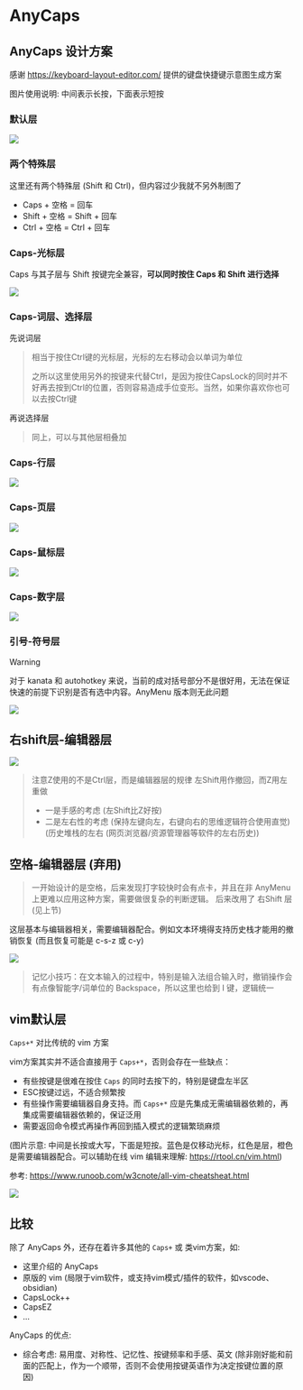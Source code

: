 # AnyCaps

## AnyCaps 设计方案

感谢 https://keyboard-layout-editor.com/ 提供的键盘快捷键示意图生成方案

图片使用说明: 中间表示长按，下面表示短按

### 默认层

![](../../assets/keyboard-layout-default.png)

### 两个特殊层

这里还有两个特殊层 (Shift 和 Ctrl)，但内容过少我就不另外制图了

- Caps + 空格 = 回车
- Shift + 空格 = Shift + 回车
- Ctrl + 空格 = Ctrl + 回车

### Caps-光标层

Caps 与其子层与 Shift 按键完全兼容，**可以同时按住 Caps 和 Shift 进行选择**

![](../../assets/keyboard-layout-cursor.png)

### Caps-词层、选择层

先说词层

> 相当于按住Ctrl键的光标层，光标的左右移动会以单词为单位
> 
> 之所以这里使用另外的按键来代替Ctrl，是因为按住CapsLock的同时并不好再去按到Ctrl的位置，否则容易造成手位变形。当然，如果你喜欢你也可以去按Ctrl键

再说选择层

> 同上，可以与其他层相叠加

### Caps-行层

![](../../assets/keyboard-layout-line.png)

### Caps-页层

![](../../assets/keyboard-layout-page.png)

### Caps-鼠标层

![](../../assets/keyboard-layout-mouse.png)

### Caps-数字层

![](../../assets/keyboard-layout-num.png)

### 引号-符号层

> [!warning]
> 对于 kanata 和 autohotkey 来说，当前的成对括号部分不是很好用，无法在保证快速的前提下识别是否有选中内容。AnyMenu 版本则无此问题

![](../../assets/keyboard-layout-sign.png)

## 右shift层-编辑器层

![](../../assets/keyboard-layout-rshift.png)

> 注意Z使用的不是Ctrl层，而是编辑器层的规律
> 左Shift用作撤回，而Z用左重做
> - 一是手感的考虑 (左Shift比Z好按)
> - 二是左右性的考虑 (保持左键向左，右键向右的思维逻辑符合使用直觉)
>   (历史堆栈的左右 (网页浏览器/资源管理器等软件的左右历史))

## 空格-编辑器层 (弃用)

> 一开始设计的是空格，后来发现打字较快时会有点卡，并且在非 AnyMenu 上更难以应用这种方案，需要做很复杂的判断逻辑。
> 后来改用了 右Shift 层 (见上节)

这层基本与编辑器相关，需要编辑器配合。例如文本环境得支持历史栈才能用的撤销恢复 (而且恢复可能是 c-s-z 或 c-y)

![](../../assets/keyboard-layout-space.png)

> 记忆小技巧：在文本输入的过程中，特别是输入法组合输入时，撤销操作会有点像智能字/词单位的 Backspace，所以这里也给到 I 键，逻辑统一

## vim默认层

`Caps+*` 对比传统的 vim 方案

vim方案其实并不适合直接用于 `Caps+*`，否则会存在一些缺点：

- 有些按键是很难在按住 `Caps` 的同时去按下的，特别是键盘左半区
- ESC按键过远，不适合频繁按
- 有些操作需要编辑器自身支持。而 `Caps+*` 应是先集成无需编辑器依赖的，再集成需要编辑器依赖的，保证泛用
- 需要返回命令模式再操作再回到插入模式的逻辑繁琐麻烦

(图片示意: 中间是长按或大写，下面是短按。蓝色是仅移动光标，红色是层，橙色是需要编辑器配合。可以辅助在线 vim 编辑来理解: https://rtool.cn/vim.html)

参考: https://www.runoob.com/w3cnote/all-vim-cheatsheat.html

![](../../assets/keyboard-layout-vim.png)

## 比较

除了 AnyCaps 外，还存在着许多其他的 `Caps+` 或 类vim方案，如:

- 这里介绍的 AnyCaps
- 原版的 vim (局限于vim软件，或支持vim模式/插件的软件，如vscode、obsidian)
- CapsLock++
- CapsEZ
- ...

AnyCaps 的优点:

- 综合考虑: 易用度、对称性、记忆性、按键频率和手感、英文 (除非刚好能和前面的匹配上，作为一个顺带，否则不会使用按键英语作为决定按键位置的原因)
